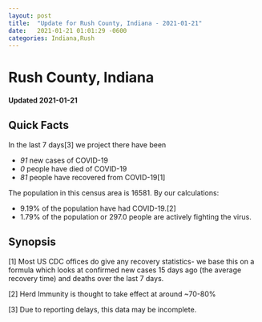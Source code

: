 ```yaml
---
layout: post
title:  "Update for Rush County, Indiana - 2021-01-21"
date:   2021-01-21 01:01:29 -0600
categories: Indiana,Rush
---
```


# Rush County, Indiana
#### Updated 2021-01-21

## Quick Facts

In the last 7 days[3] we project there have been
- *91* new cases of COVID-19
- *0* people have died of COVID-19
- *81* people have recovered from COVID-19[1]

The population in this census area is 16581. By our calculations:
- 9.19% of the population have had COVID-19.[2]
- 1.79% of the population or 297.0 people are actively fighting the virus.

## Synopsis




[1] Most US CDC offices do give any recovery statistics- we base this on a formula which looks at confirmed new cases
15 days ago (the average recovery time) and deaths over the last 7 days.

[2] Herd Immunity is thought to take effect at around ~70-80%

[3] Due to reporting delays, this data may be incomplete.
 
    